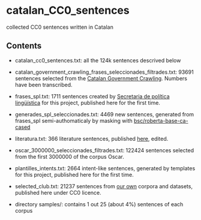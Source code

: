 # catalan_CC0_sentences
collected CC0 sentences written in Catalan

## Contents
* catalan_cc0_sentences.txt: all the 124k sentences descrived below

* catalan_government_crawling_frases_seleccionades_filtrades.txt:  93691 sentences selected from the <a href="https://zenodo.org/record/5500233#.YUSvh3uxXOt">Catalan Government Crawling</a>. Numbers have been transcribed.
* frases_spl.txt: 1711 sentences created by <a href="https://llengua.gencat.cat/ca/direccio_general_politica_linguistica/">Secretaria de política lingüística</a> for this project, published here for the first time.
* generades_spl_seleccionades.txt: 4469 new sentences, generated from frases_spl semi-authomaticaly by masking with <a href="https://huggingface.co/bsc/roberta-base-ca-cased">bsc/roberta-base-ca-cased</a>
* literatura.txt: 366 literature sentences, published <a href="https://cultura.gencat.cat/ca/ilc/que-fem/publicacions/postals-literaries/">here</a>, edited.
* oscar_3000000_seleccionades_filtrades.txt: 122424 sentences selected from the first 3000000 of the corpus Oscar.
* plantilles_intents.txt: 2664 intent-like sentences, generated by templates for this project, published here for the first time.
* selected_club.txt: 21237 sentences from <a href="https://huggingface.co/bsc">our own</a> corpora and datasets, published here under CC0 licence.
* directory samples/: contains 1 out 25 (about 4%) sentences of each corpus

